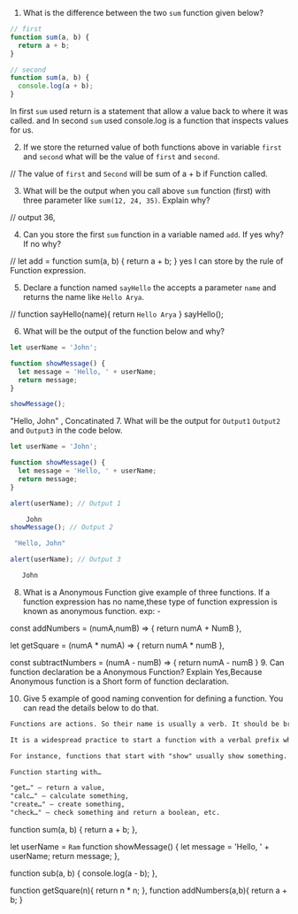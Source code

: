 1. What is the difference between the two `sum` function given below?

```js
// first
function sum(a, b) {
  return a + b;
}

// second
function sum(a, b) {
  console.log(a + b);
}
```
In first `sum` used return is a statement that allow a value back to where it was called. 
and 
In second `sum` used console.log is a function that inspects values for us.


2. If we store the returned value of both functions above in variable `first` and `second` what will be the value of `first` and `second`.

// 
The value of `first` and `Second` will be sum of a + b if Function called.

3. What will be the output when you call above `sum` function (first) with three parameter like `sum(12, 24, 35)`. Explain why?

// output  36, 

4. Can you store the first `sum` function in a variable named `add`. If yes why? If no why?

// let add = function sum(a, b) {
  return a + b;
}
yes I can store by the rule of Function expression.

5. Declare a function named `sayHello` the accepts a parameter `name` and returns the name like `Hello Arya`.

// function sayHello(name){
  return `Hello Arya`
}
sayHello();

6. What will be the output of the function below and why?

```js
let userName = 'John';

function showMessage() {
  let message = 'Hello, ' + userName;
  return message;
}

showMessage();
```
"Hello, John" , Concatinated
7. What will be the output for `Output1` `Output2` and `Output3` in the code below.

```js
let userName = 'John';

function showMessage() {
  let message = 'Hello, ' + userName;
  return message;
}

alert(userName); // Output 1

    John
showMessage(); // Output 2

 "Hello, John"

alert(userName); // Output 3

   John
```

8. What is a Anonymous Function give example of three functions.
If a function expression  has no name,these type of function expression 
 is known as anonymous function. exp: -

 const addNumbers = (numA,numB) => {
   return numA + NumB
 },

 let getSquare = (numA * numA) => {
   return numA * numB
 },

 const subtractNumbers = (numA - numB) => {
   return numA - numB
 }
9. Can function declaration be a Anonymous Function? Explain
Yes,Because Anonymous function is a Short form of function declaration.


10. Give 5 example of good naming convention for defining a function. You can read the details below to do that.

```md
Functions are actions. So their name is usually a verb. It should be brief, as accurate as possible and describe what the function does, so that someone reading the code gets an indication of what the function does.

It is a widespread practice to start a function with a verbal prefix which vaguely describes the action. There must be an agreement within the team on the meaning of the prefixes.

For instance, functions that start with "show" usually show something.

Function starting with…

"get…" – return a value,
"calc…" – calculate something,
"create…" – create something,
"check…" – check something and return a boolean, etc.
```
function sum(a, b) {
  return a + b;
},

  let userName = `Ram`
  function showMessage() {
  let message = 'Hello, ' + userName;
  return message;
},

function sub(a, b) {
  console.log(a - b);
},

function getSquare(n){
  return n * n;
},
function addNumbers(a,b){
  return a + b;
}
